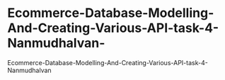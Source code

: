 # Ecommerce-Database-Modelling-And-Creating-Various-API-task-4-Nanmudhalvan-
Ecommerce-Database-Modelling-And-Creating-Various-API-task-4-Nanmudhalvan
